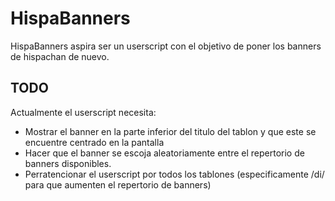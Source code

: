 # HispaBanners
HispaBanners aspira ser un userscript con el objetivo de poner los banners de hispachan de nuevo.

## TODO
Actualmente el userscript necesita:
* Mostrar el banner en la parte inferior del titulo del tablon y que este se encuentre centrado en la pantalla
* Hacer que el banner se escoja aleatoriamente entre el repertorio de banners disponibles.
* Perratencionar el userscript por todos los tablones (especificamente /di/ para que aumenten el repertorio de banners)
